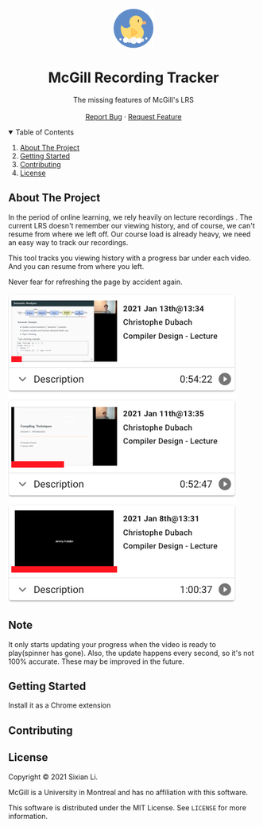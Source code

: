 <!--
Template taken from
https://github.com/othneildrew/Best-README-Template/blob/master/README.md
-->
<!-- PROJECT LOGO -->
<br />
<p align="center">
  <a href="https://github.com/Deerhound579/mcgill-rec-tracker/images/logo.png">
    <img src="images/logo.png" alt="Logo" width="80" height="80">
  </a>

  <h1 align="center">McGill Recording Tracker</h1>

  <p align="center">
    The missing features of McGill's LRS
    <br />
    <br />
    <a href="https://github.com/Deerhound579/mcgill-rec-tracker/issues">Report Bug</a>
    ·
    <a href="https://github.com/Deerhound579/mcgill-rec-tracker/issues">Request Feature</a>
  </p>
</p>

<!-- TABLE OF CONTENTS -->
<details open="open">
  <summary>Table of Contents</summary>
  <ol>
    <li>
      <a href="#about-the-project">About The Project</a>
    </li>
    <li>
      <a href="#getting-started">Getting Started</a>
    </li>
    <li><a href="#contributing">Contributing</a></li>
    <li><a href="#license">License</a></li>
  </ol>
</details>

<!-- ABOUT THE PROJECT -->

## About The Project

In the period of online learning, we rely heavily on lecture recordings . The
current LRS doesn't remember our viewing history, and of course, we can't resume
from where we left off. Our course load is already heavy, we need an easy way to
track our recordings.

This tool tracks you viewing history with a progress bar under each video. And
you can resume from where you left.

Never fear for refreshing the page by accident again.

![progree-bar](images/progress-bar.png)

<!-- Reminder -->

## Note

It only starts updating your progress when the video is ready to play(spinner
has gone). Also, the update happens every second, so it's not 100% accurate.
These may be improved in the future.

<!-- GETTING STARTED -->

## Getting Started

Install it as a Chrome extension

<!-- CONTRIBUTING -->

## Contributing

<!-- LICENSE -->

## License

Copyright © 2021 Sixian Li.

McGill is a University in Montreal and has no affiliation with this software.

This software is distributed under the MIT License. See `LICENSE` for more
information.

